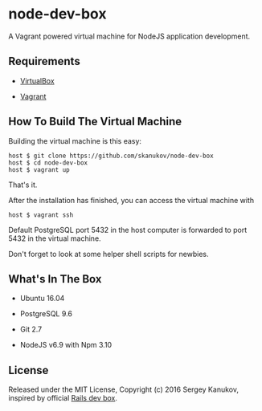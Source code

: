 # node-dev-box
A Vagrant powered virtual machine for NodeJS application development.

## Requirements

* [VirtualBox](https://www.virtualbox.org)

* [Vagrant](http://vagrantup.com)

## How To Build The Virtual Machine

Building the virtual machine is this easy:

    host $ git clone https://github.com/skanukov/node-dev-box
    host $ cd node-dev-box
    host $ vagrant up

That's it.

After the installation has finished, you can access the virtual machine with

    host $ vagrant ssh

Default PostgreSQL port 5432 in the host computer is forwarded to port 5432 in the virtual machine.

Don't forget to look at some helper shell scripts for newbies.

## What's In The Box

* Ubuntu 16.04

* PostgreSQL 9.6

* Git 2.7

* NodeJS v6.9 with Npm 3.10

## License

Released under the MIT License, Copyright (c) 2016 Sergey Kanukov, inspired by official [Rails dev box](https://github.com/rails/rails-dev-box).
